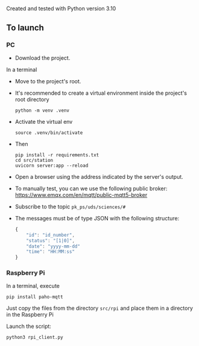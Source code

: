 # 

Created and tested with Python version 3.10

## To launch

### PC
- Download the project.

In a terminal
- Move to the project's root.
- It's recommended to create a virtual environment inside the project's root directory
    ```
    python -m venv .venv
    ```
- Activate the virtual env
    ```
    source .venv/bin/activate
    ```
- Then
    ```
    pip install -r requirements.txt
    cd src/station
    uvicorn server:app --reload
    ```
- Open a browser using the address indicated by the server's output.

- To manually test, you can we use the following public broker: https://www.emqx.com/en/mqtt/public-mqtt5-broker
- Subscribe to the topic `pk_ps/uds/sciences/#`
- The messages must be of type JSON with the following structure:
    ```js
    {
        "id": "id_number",
        "status": "[1|0]",
        "date": "yyyy-mm-dd"
        "time": "HH:MM:ss"
    }
    ```


### Raspberry Pi
In a terminal, execute
```
pip install paho-mqtt
```

Just copy the files from the directory `src/rpi` and place them in a directory in the Raspberry Pi

Launch the script:
```
python3 rpi_client.py
```


